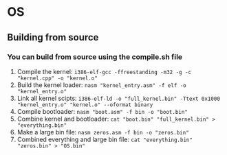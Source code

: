 # OS
## Building from source
### You can build from source using the compile.sh file

1. Compile the kernel: `i386-elf-gcc -ffreestanding -m32 -g -c "kernel.cpp" -o "kernel.o"`
2. Build the kernel loader: `nasm "kernel_entry.asm" -f elf -o "kernel_entry.o"`
3. Link all kernel scipts: `i386-elf-ld -o "full_kernel.bin" -Ttext 0x1000 "kernel_entry.o" "kernel.o" --oformat binary`
4. Compile bootloader: `nasm "boot.asm" -f bin -o "boot.bin"`
5. Combine kernel and bootloader: `cat "boot.bin" "full_kernel.bin" > "everything.bin"`
6. Make a large bin file: `nasm zeros.asm -f bin -o "zeros.bin"`
7. Combined everything and large bin file: `cat "everything.bin" "zeros.bin" > "OS.bin"`